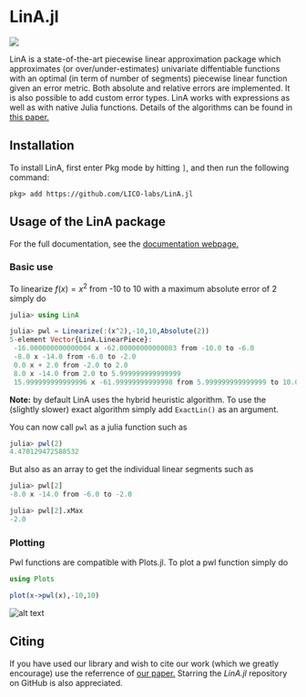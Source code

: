 # LinA.jl
[![](https://img.shields.io/badge/docs-latest-blue.svg)](https://lico-labs.github.io/LinA.jl/)

LinA is a state-of-the-art piecewise linear approximation package which approximates (or over/under-estimates) univariate diffentiable functions with an optimal (in term of number of segments) piecewise linear function given an error metric.
Both absolute and relative errors are implemented. It is also possible to add custom error types. LinA works with expressions as well as with native Julia functions.
Details of the algorithms can be found in [this paper.](https://hal.archives-ouvertes.fr/hal-03336003)

## Installation

To install LinA, first enter Pkg mode by hitting `]`, and then run the following command:

```julia-repl
pkg> add https://github.com/LICO-labs/LinA.jl
```


## Usage of the LinA package

For the full documentation, see the [documentation webpage.](https://lico-labs.github.io/LinA.jl/) 
### Basic use
To linearize $f(x) = x^2$ from -10 to 10 with a maximum absolute error of $2$ simply do
```julia
julia> using LinA

julia> pwl = Linearize(:(x^2),-10,10,Absolute(2))
5-element Vector{LinA.LinearPiece}:
 -16.000000000000004 x -62.00000000000003 from -10.0 to -6.0
 -8.0 x -14.0 from -6.0 to -2.0
 0.0 x + 2.0 from -2.0 to 2.0
 8.0 x -14.0 from 2.0 to 5.999999999999999
 15.999999999999996 x -61.99999999999998 from 5.999999999999999 to 10.0

```
**Note:** by default LinA uses the hybrid heuristic algorithm. To use the (slightly slower) exact algorithm simply add `ExactLin()` as an argument.

You can now call `pwl` as a julia function such as

```julia
julia> pwl(2)
4.470129472588532
```
But also as an array to get the individual linear segments such as
```julia 
julia> pwl[2]
-8.0 x -14.0 from -6.0 to -2.0

julia> pwl[2].xMax
-2.0
```
### Plotting
Pwl functions are compatible with Plots.jl. To plot a pwl function simply do
```julia
using Plots

plot(x->pwl(x),-10,10)

```
![alt text](https://i.imgur.com/7IHj3qp.png)

## Citing

If you have used our library and wish to cite our work (which we greatly encourage) use the referrence of [our paper.](https://hal.archives-ouvertes.fr/hal-03336003) Starring the _LinA.jl_ repository on GitHub is also appreciated.

